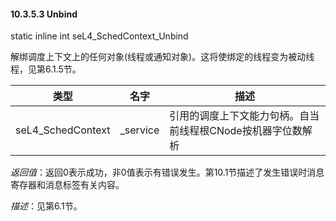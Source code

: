 #### 10.3.5.3  Unbind

static inline int seL4_SchedContext_Unbind

解绑调度上下文上的任何对象(线程或通知对象)。这将使绑定的线程变为被动线程，见第6.1.5节。

类型 | 名字 | 描述
--- | --- | ---
seL4_SchedContext | _service | 引用的调度上下文能力句柄。自当前线程根CNode按机器字位数解析

*返回值*：返回0表示成功，非0值表示有错误发生。第10.1节描述了发生错误时消息寄存器和消息标签有关内容。

*描述*：见第6.1节。
